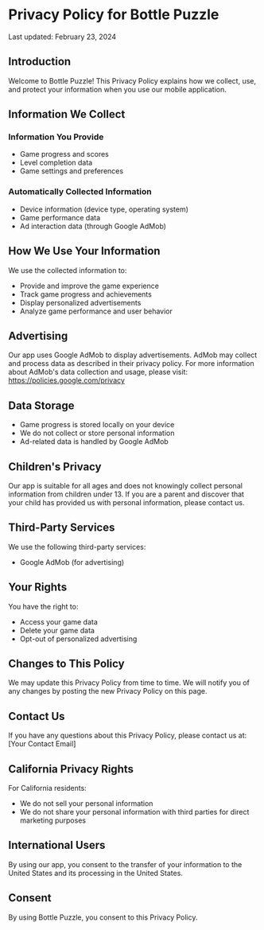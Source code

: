 # Privacy Policy for Bottle Puzzle

Last updated: February 23, 2024

## Introduction

Welcome to Bottle Puzzle! This Privacy Policy explains how we collect, use, and protect your information when you use our mobile application.

## Information We Collect

### Information You Provide
- Game progress and scores
- Level completion data
- Game settings and preferences

### Automatically Collected Information
- Device information (device type, operating system)
- Game performance data
- Ad interaction data (through Google AdMob)

## How We Use Your Information

We use the collected information to:
- Provide and improve the game experience
- Track game progress and achievements
- Display personalized advertisements
- Analyze game performance and user behavior

## Advertising

Our app uses Google AdMob to display advertisements. AdMob may collect and process data as described in their privacy policy. For more information about AdMob's data collection and usage, please visit: https://policies.google.com/privacy

## Data Storage

- Game progress is stored locally on your device
- We do not collect or store personal information
- Ad-related data is handled by Google AdMob

## Children's Privacy

Our app is suitable for all ages and does not knowingly collect personal information from children under 13. If you are a parent and discover that your child has provided us with personal information, please contact us.

## Third-Party Services

We use the following third-party services:
- Google AdMob (for advertising)

## Your Rights

You have the right to:
- Access your game data
- Delete your game data
- Opt-out of personalized advertising

## Changes to This Policy

We may update this Privacy Policy from time to time. We will notify you of any changes by posting the new Privacy Policy on this page.

## Contact Us

If you have any questions about this Privacy Policy, please contact us at:
[Your Contact Email]

## California Privacy Rights

For California residents:
- We do not sell your personal information
- We do not share your personal information with third parties for direct marketing purposes

## International Users

By using our app, you consent to the transfer of your information to the United States and its processing in the United States.

## Consent

By using Bottle Puzzle, you consent to this Privacy Policy. 